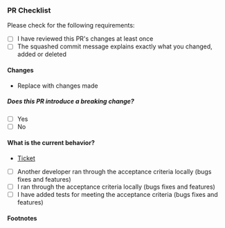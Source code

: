 ### PR Checklist

Please check for the following requirements:

- [ ] I have reviewed this PR's changes at least once
- [ ] The squashed commit message explains exactly what you changed, added or deleted

#### Changes

- Replace with changes made

##### Does this PR introduce a breaking change?

- [ ] Yes
- [ ] No

#### What is the current behavior?

- [Ticket](https://travelingbookclub.atlassian.net/browse/tbc-[ticketNumber])
- [ ] Another developer ran through the acceptance criteria locally (bugs fixes and features)
- [ ] I ran through the acceptance criteria locally (bugs fixes and features)
- [ ] I have added tests for meeting the acceptance criteria (bugs fixes and features)

<!---
  Include screenshots if relevant
-->

#### Footnotes
